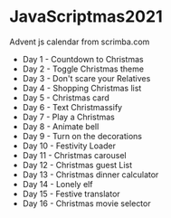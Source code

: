 # JavaScriptmas2021
Advent js calendar from scrimba.com
- Day 1 - Countdown to Christmas
- Day 2 - Toggle Christmas theme
- Day 3 - Don't scare your Relatives
- Day 4 - Shopping Christmas list
- Day 5 - Christmas card
- Day 6 - Text Christmassify
- Day 7 - Play a Christmas
- Day 8 - Animate bell
- Day 9 - Turn on the decorations
- Day 10 - Festivity Loader
- Day 11 - Christmas carousel
- Day 12 - Christmas guest List
- Day 13 - Christmas dinner calculator
- Day 14 - Lonely elf
- Day 15 - Festive translator
- Day 16 - Christmas movie selector

